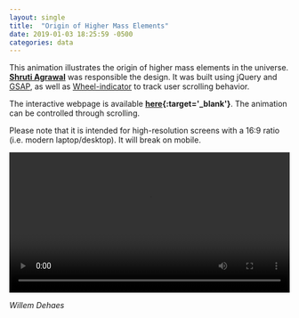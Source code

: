 ```yaml
---
layout: single
title:  "Origin of Higher Mass Elements"
date: 2019-01-03 18:25:59 -0500
categories: data
---
```


This animation illustrates the origin of higher mass elements in the universe. **[Shruti Agrawal](https://shrutiagrawal.com/)** was responsible the design. It was built using jQuery and [GSAP](https://greensock.com/gsap), as well as [Wheel-indicator](http://promo.github.io/wheel-indicator/) to track user scrolling behavior.

The interactive webpage is available **[here](https://originofhighermasselements.netlify.com){:target='_blank'}**. The animation can be controlled through scrolling.

Please note that it is intended for high-resolution screens with a 16:9 ratio (i.e. modern laptop/desktop). It will break on mobile.

<style>video {width: 100%;}</style>
<video autoplay>
  <source src="/assets/files/origins-demo.mp4" type="video/mp4">
  Your browser does not support the video tag.
</video>


*Willem Dehaes*

